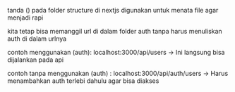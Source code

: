 tanda () pada folder structure di nextjs digunakan untuk menata file agar menjadi rapi

kita tetap bisa memanggil url di dalam folder auth tanpa harus menuliskan auth di dalam urlnya

contoh menggunakan (auth):
localhost:3000/api/users -> Ini langsung bisa dijalankan pada api

contoh tanpa menggunakan (auth) :
localhost:3000/api/auth/users -> Harus menambahkan auth terlebi dahulu agar bisa diakses